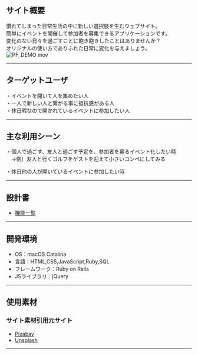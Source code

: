 ## サイト概要
慣れてしまった日常生活の中に新しい選択肢を生むウェブサイト。<br>
簡単にイベントを開催して参加者を募集できるアプリケーションです。<br>
変化のない日々を過ごすことに飽き飽きしたことはありませんか？<br>
オリジナルの使い方でありふれた日常に変化を与えましょう。<br>
![PF_DEMO mov](https://user-images.githubusercontent.com/69230676/106437381-8e5aaf80-64b8-11eb-8cf8-486c250a217c.gif)
***



## ターゲットユーザ
・イベントを開いて人を集めたい人<br>
・一人で新しい人と繋がる事に抵抗感がある人<br>
・休日暇なので開かれているイベントに参加したい人<br>
***
## 主な利用シーン
・個人で過ごす、友人と過ごす予定を、参加者を募るイベント化したい時<br>
　→例）友人と行くゴルフをゲストを迎えて小さいコンペにしてみる<br>

・休日他の人が開いているイベントに参加したい時<br>
***
## 設計書
- [機能一覧](https://docs.google.com/spreadsheets/d/1M3Zy7kM2y-aediclQIe-jcMWCCldAduqhXVuMhDRqjg/edit#gid=2069665485)
***

## 開発環境
- OS：macOS Catalina
- 言語：HTML,CSS,JavaScript,Ruby,SQL
- フレームワーク：Ruby on Rails
- JSライブラリ：jQuery
***

## 使用素材
### サイト素材引用元サイト
- [Pixabay](https://pixabay.com/ja/)
- [Unsplash](https://unsplash.com/)
***
